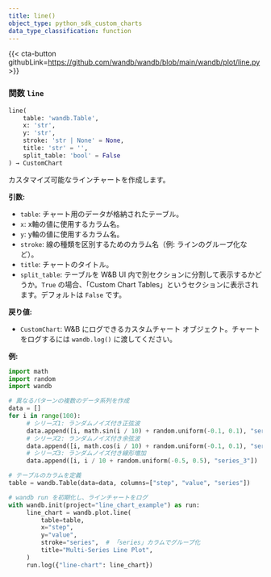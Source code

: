 ```yaml
---
title: line()
object_type: python_sdk_custom_charts
data_type_classification: function
---
```


{{< cta-button githubLink=https://github.com/wandb/wandb/blob/main/wandb/plot/line.py >}}




### <kbd>関数</kbd> `line`

```python
line(
    table: 'wandb.Table',
    x: 'str',
    y: 'str',
    stroke: 'str | None' = None,
    title: 'str' = '',
    split_table: 'bool' = False
) → CustomChart
```

カスタマイズ可能なラインチャートを作成します。



**引数:**

 - `table`:   チャート用のデータが格納されたテーブル。
 - `x`:  x軸の値に使用するカラム名。
 - `y`:  y軸の値に使用するカラム名。
 - `stroke`:  線の種類を区別するためのカラム名（例: ラインのグループ化など）。
 - `title`:  チャートのタイトル。
 - `split_table`:  テーブルを W&B UI 内で別セクションに分割して表示するかどうか。`True` の場合、「Custom Chart Tables」というセクションに表示されます。デフォルトは `False` です。



**戻り値:**

 - `CustomChart`:  W&B にログできるカスタムチャート オブジェクト。チャートをログするには `wandb.log()` に渡してください。



**例:**

```python
import math
import random
import wandb

# 異なるパターンの複数のデータ系列を作成
data = []
for i in range(100):
     # シリーズ1: ランダムノイズ付き正弦波
     data.append([i, math.sin(i / 10) + random.uniform(-0.1, 0.1), "series_1"])
     # シリーズ2: ランダムノイズ付き余弦波
     data.append([i, math.cos(i / 10) + random.uniform(-0.1, 0.1), "series_2"])
     # シリーズ3: ランダムノイズ付き線形増加
     data.append([i, i / 10 + random.uniform(-0.5, 0.5), "series_3"])

# テーブルのカラムを定義
table = wandb.Table(data=data, columns=["step", "value", "series"])

# wandb run を初期化し、ラインチャートをログ
with wandb.init(project="line_chart_example") as run:
     line_chart = wandb.plot.line(
         table=table,
         x="step",
         y="value",
         stroke="series",  # 「series」カラムでグループ化
         title="Multi-Series Line Plot",
     )
     run.log({"line-chart": line_chart})
```